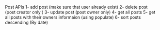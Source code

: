 Post APIs
1- add post (make sure that user already exist)
2- delete post (post creator only )
3- update post (post owner only)
4- get all posts
5- get all posts with their owners informaion (using populate)
6- sort posts descending (By date)
